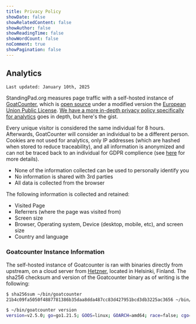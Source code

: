 ```yaml
---
title: Privacy Policy
showDate: false
showRelatedContent: false
showAuthor: false
showReadingTime: false
showWordCount: false
noComment: true
showPagination: false
---
```


## Analytics

```txt
Last updated: January 10th, 2025
```

StandingPad.org measures page traffic with a self-hosted instance of [GoatCounter](https://goatcounter.com),
which is [open source](https://github.com/arp242/goatcounter) under a
modified version the [European Union Public License](https://github.com/arp242/goatcounter/blob/master/LICENSE).
[We have a more in-depth privacy policy specifically for analytics](https://stats.standingpad.org/help/privacy)
goes in depth, but here's the gist.

Every unique visitor is considered the same individual for 8 hours. Afterwards,
GoatCounter will consider an individual to be a different person. Cookies are not
used for analytics, only IP addresses (which are hashed when stored to reduce traceability),
and all information is anonymized and can not be traced back to an individual for
GDPR complience (see [here](https://stats.standingpad.org/help/gdpr) for more details).

- None of the information collected can be used to personally identify you
- No information is shared with 3rd parties
- All data is collected from the browser

The following information is collected and retained:

- Visited Page
- Referrers (where the page was visited from)
- Screen size
- Browser, Operating system, Device (desktop, mobile, etc), and screen size
- Country and language

### Goatcounter Instance Information

The self-hosted instance of Goatcounter is ran with binaries directly from upstream,
on a cloud server from [Hetzner](https://www.hetzner.com/), located in Helsinki,
Finland. The sha256 checksum and version of the Goatcounter binary as of writing
is the following:

```bash
$ sha256sum ~/bin/goatcounter
21b4c09fa5050f4887781386b35daa8dda487cc83d427951bcd3db3225ac3656 ~/bin/goatcounter

$ ~/bin/goatcounter version
version=v2.5.0; go=go1.21.5; GOOS=linux; GOARCH=amd64; race=false; cgo=true
```
